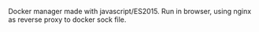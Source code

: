 Docker manager made with javascript/ES2015. Run in browser, using nginx as reverse proxy to docker sock file.
